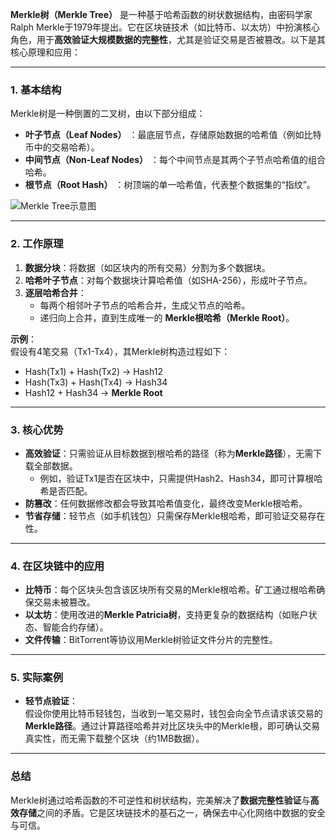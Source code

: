 **Merkle树（Merkle Tree）**  是一种基于哈希函数的树状数据结构，由密码学家Ralph Merkle于1979年提出。它在区块链技术（如比特币、以太坊）中扮演核心角色，用于**高效验证大规模数据的完整性**，尤其是验证交易是否被篡改。以下是其核心原理和应用：

---

### **1. 基本结构**
Merkle树是一种倒置的二叉树，由以下部分组成：
- **叶子节点（Leaf Nodes）** ：最底层节点，存储原始数据的哈希值（例如比特币中的交易哈希）。
- **中间节点（Non-Leaf Nodes）** ：每个中间节点是其两个子节点哈希值的组合哈希。
- **根节点（Root Hash）** ：树顶端的单一哈希值，代表整个数据集的“指纹”。

![Merkle Tree示意图](https://upload.wikimedia.org/wikipedia/commons/9/95/Hash_Tree.svg)

---

### **2. 工作原理**
1. **数据分块**：将数据（如区块内的所有交易）分割为多个数据块。
2. **哈希叶子节点**：对每个数据块计算哈希值（如SHA-256），形成叶子节点。
3. **逐层哈希合并**：
   - 每两个相邻叶子节点的哈希合并，生成父节点的哈希。
   - 递归向上合并，直到生成唯一的 **Merkle根哈希（Merkle Root）**。

**示例**：  
假设有4笔交易（Tx1-Tx4），其Merkle树构造过程如下：
- Hash(Tx1) + Hash(Tx2) → Hash12  
- Hash(Tx3) + Hash(Tx4) → Hash34  
- Hash12 + Hash34 → **Merkle Root**

---

### **3. 核心优势**
- **高效验证**：只需验证从目标数据到根哈希的路径（称为**Merkle路径**），无需下载全部数据。
  - 例如，验证Tx1是否在区块中，只需提供Hash2、Hash34，即可计算根哈希是否匹配。
- **防篡改**：任何数据修改都会导致其哈希值变化，最终改变Merkle根哈希。
- **节省存储**：轻节点（如手机钱包）只需保存Merkle根哈希，即可验证交易存在性。

---

### **4. 在区块链中的应用**
- **比特币**：每个区块头包含该区块所有交易的Merkle根哈希。矿工通过根哈希确保交易未被篡改。
- **以太坊**：使用改进的**Merkle Patricia树**，支持更复杂的数据结构（如账户状态、智能合约存储）。
- **文件传输**：BitTorrent等协议用Merkle树验证文件分片的完整性。

---

### **5. 实际案例**
- **轻节点验证**：  
  假设你使用比特币轻钱包，当收到一笔交易时，钱包会向全节点请求该交易的**Merkle路径**。通过计算路径哈希并对比区块头中的Merkle根，即可确认交易真实性，而无需下载整个区块（约1MB数据）。

---

### **总结**
Merkle树通过哈希函数的不可逆性和树状结构，完美解决了**数据完整性验证**与**高效存储**之间的矛盾。它是区块链技术的基石之一，确保去中心化网络中数据的安全与可信。